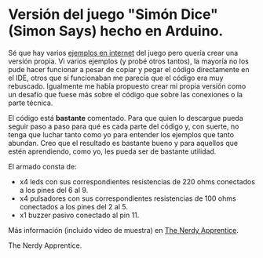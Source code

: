 # Versión del juego "Simón Dice" (Simon Says) hecho en Arduino. 

Sé que hay varios [ejemplos en internet](https://www.google.com/search?channel=fs&client=ubuntu&q=simon+says+arduino) del juego pero quería crear una versión propia. Vi varios ejemplos (y probé otros tantos), la mayoría no los pude hacer funcionar a pesar de copiar y pegar el código directamente en el IDE, otros que sí funcionaban me parecía que el código era muy rebuscado.
Igualmente me había propuesto crear mi propia versión como un desafío que fuese más sobre el código que sobre las conexiones o la parte técnica.

El código está **bastante** comentado. Para que quien lo descargue pueda seguir paso a paso para qué es cada parte del código y, con suerte, no tenga que luchar tanto como yo para entender los ejemplos que tanto abundan.
Creo que el resultado es bastante bueno y para aquellos que estén aprendiendo, como yo, les pueda ser de bastante utilidad.

El armado consta de:
* x4 leds con sus correspondientes resistencias de 220 ohms conectados a los pines del 6 al 9.
* x4 pulsadores con sus correspondientes resistencias de 100 ohms conectados a los pines del 2 al 5.
* x1 buzzer pasivo conectado al pin 11.

Más información (incluido video de muestra) en [The Nerdy Apprentice](https://thenerdyapprentice.blogspot.com/).

The Nerdy Apprentice.
